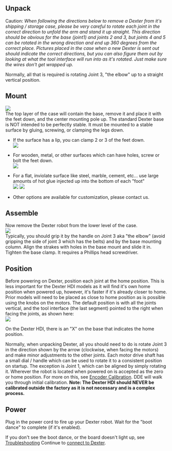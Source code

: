 ## Unpack
Caution: _When following the directions below to remove a Dexter from it's shipping / storage case, please be very careful to rotate each joint in the correct direction to unfold the arm and stand it up straight. This direction should be obvious for the base (joint1) and joints 2 and 3, but joints 4 and 5 can be rotated in the wrong direction and end up 360 degrees from the correct place. Pictures placed in the case when a new Dexter is sent out should indicate the correct directions, but you can also figure them out by looking at what the tool interface will run into as it's rotated. Just make sure the wires don't get wrapped up._

Normally, all that is required is rotating Joint 3, "the elbow" up to a straight vertical position.

## Mount
![](https://user-images.githubusercontent.com/419392/59459216-1c0ff580-8dd1-11e9-8ece-7ac85a8863e8.png)<br>
The top layer of the case will contain the base, remove it and place it with the feet down, and the center mounting pole up. The standard Dexter base is NOT intended to be perfectly stable. It must be mounted to a stable surface by gluing, screwing, or clamping the legs down. 
- If the surface has a lip, you can clamp 2 or 3 of the feet down.<br><img src="https://user-images.githubusercontent.com/419392/58844223-183edf00-862b-11e9-8197-37fc97029a21.png">
- For wooden, metal, or other surfaces which can have holes, screw or bolt the feet down.<br><img src="https://user-images.githubusercontent.com/419392/58844593-c5febd80-862c-11e9-9076-bd438fcaf95d.png">
- For a flat, inviolate surface like steel, marble, cement, etc... use large amounts of hot glue injected up into the bottom of each "foot"<br><img src="https://user-images.githubusercontent.com/419392/58844667-183fde80-862d-11e9-8bcc-aeaed5865306.png"> <img src="https://user-images.githubusercontent.com/419392/58922776-4dae0000-86f1-11e9-9b93-85de3b98551f.png">

- Other options are available for customization, please contact us.

## Assemble
Now remove the Dexter robot from the lower level of the case. <br>
![](https://user-images.githubusercontent.com/419392/59470338-36a39800-8dec-11e9-8b33-f0f3ae1827b8.png)<br>
Typically, you should grip it by the handle on Joint 3 aka "the elbow" (avoid gripping the side of joint 3 which has the belts) and by the base mounting column. Align the strakes with holes in the base mount and slide it in. Tighten the base clamp. It requires a Phillips head screwdriver. 

## Position
Before powering on Dexter, position each joint at the home position. This is less important for the Dexter HDI models as it will find it's own home position when powered up, however, it's faster if it's already closer to home. Prior models will need to be placed as close to home position as is possible using the knobs on the motors. The default position is with all the joints vertical, and the tool interface (the last segment) pointed to the right when facing the joints, as shown here:<br> <img src="https://raw.githubusercontent.com/cfry/dde/master/doc/coor_images/Positive_Joint_Directions_J234.PNG">

On the Dexter HDI, there is an "X" on the base that indicates the home position.

Normally, when unpacking Dexter, all you should need to do is rotate Joint 3 in the direction shown by the arrow (clockwise, when facing the motors) and make minor adjustments to the other joints. Each motor drive shaft has a small dial / handle which can be used to rotate it to a consistent position on startup. The exception is Joint 1, which can be aligned by simply rotating it. Wherever the robot is located when powered on is accepted as the zero or home position. For more on this, see [Encoder Calibration](Encoder-Calibration). DDE will walk you through initial calibration. **Note: The Dexter HDI should NEVER be calibrated outside the factory as it is not necessary and is a complex process.**

## Power
Plug in the power cord to fire up your Dexter robot. Wait for the "boot dance" to complete (if it's enabled). 

If you don't see the boot dance, or the board doesn't light up, see [Troubleshooting](Troubleshooting)
Continue to [connect to Dexter](Dexter-Networking).